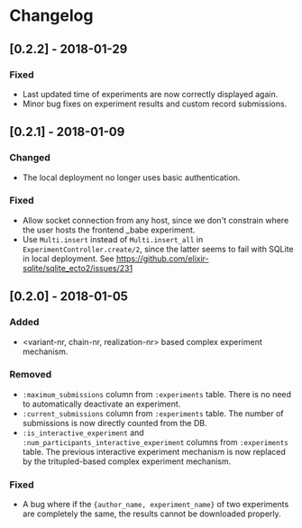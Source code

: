 # Changelog

## [0.2.2] - 2018-01-29

### Fixed

- Last updated time of experiments are now correctly displayed again.
- Minor bug fixes on experiment results and custom record submissions.

## [0.2.1] - 2018-01-09

### Changed

- The local deployment no longer uses basic authentication.

### Fixed

- Allow socket connection from any host, since we don't constrain where the user hosts the frontend \_babe experiment.
- Use `Multi.insert` instead of `Multi.insert_all` in `ExperimentController.create/2`, since the latter seems to fail with SQLite in local deployment. See https://github.com/elixir-sqlite/sqlite_ecto2/issues/231

## [0.2.0] - 2018-01-05

### Added

- <variant-nr, chain-nr, realization-nr> based complex experiment mechanism.

### Removed

- `:maximum_submissions` column from `:experiments` table. There is no need to automatically deactivate an experiment.
- `:current_submissions` column from `:experiments` table. The number of submissions is now directly counted from the DB.
- `:is_interactive_experiment` and `:num_participants_interactive_experiment` columns from `:experiments` table. The previous interactive experiment mechanism is now replaced by the tritupled-based complex experiment mechanism.

### Fixed

- A bug where if the `{author_name, experiment_name}` of two experiments are completely the same, the results cannot be downloaded properly.
